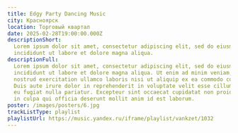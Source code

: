 ```yaml
---
title: Edgy Party Dancing Music
city: Красноярск
location: Торговый квартал
date: 2025-02-28T19:00:00.000Z
descriptionShort:
  Lorem ipsum dolor sit amet, consectetur adipiscing elit, sed do eiusmod tempor
  incididunt ut labore et dolore magna aliqua.
descriptionFull:
  Lorem ipsum dolor sit amet, consectetur adipiscing elit, sed do eiusmod tempor
  incididunt ut labore et dolore magna aliqua. Ut enim ad minim veniam, quis
  nostrud exercitation ullamco laboris nisi ut aliquip ex ea commodo consequat.
  Duis aute irure dolor in reprehenderit in voluptate velit esse cillum dolore
  eu fugiat nulla pariatur. Excepteur sint occaecat cupidatat non proident, sunt
  in culpa qui officia deserunt mollit anim id est laborum.
poster: /images/posters/6.jpg
trackListType: playlist
playlistUrl: https://music.yandex.ru/iframe/playlist/vankzet/1032
---
```

